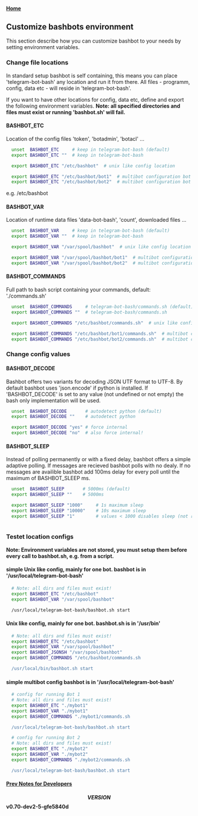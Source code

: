 #### [Home](../README.md)
## Customize bashbots environment
This section describe how you can customize bashbot to your needs by setting environment variables. 


### Change file locations
In standard setup bashbot is self containing, this means you can place 'telegram-bot-bash'  any location
and run it from there. All files - programm, config, data etc - will reside in 'telegram-bot-bash'.

If you want to have other locations for config, data etc,  define and export the following environment variables.
**Note: all specified directories and files must exist or running 'bashbot.sh' will fail.**

#### BASHBOT_ETC
Location of the config files 'token', 'botadmin', 'botacl' ...
```bash
  unset  BASHBOT_ETC     # keep in telegram-bot-bash (default)
  export BASHBOT_ETC ""  # keep in telegram-bot-bash

  export BASHBOT_ETC "/etc/bashbot"  # unix like config location

  export BASHBOT_ETC "/etc/bashbot/bot1"  # multibot configuration bot 1
  export BASHBOT_ETC "/etc/bashbot/bot2"  # multibot configuration bot 2
```

 e.g. /etc/bashbot

#### BASHBOT_VAR
Location of runtime data files 'data-bot-bash', 'count', downloaded files ...
```bash
  unset  BASHBOT_VAR     # keep in telegram-bot-bash (default)
  export BASHBOT_VAR ""  # keep in telegram-bot-bash

  export BASHBOT_VAR "/var/spool/bashbot"  # unix like config location

  export BASHBOT_VAR "/var/spool/bashbot/bot1"  # multibot configuration bot 1
  export BASHBOT_VAR "/var/spool/bashbot/bot2"  # multibot configuration bot 2
```

#### BASHBOT_COMMANDS
Full path to bash script containing your commands, default: './commands.sh'
```bash
  unset  BASHBOT_COMMANDS     # telegram-bot-bash/commands.sh (default)
  export BASHBOT_COMMANDS ""  # telegram-bot-bash/commands.sh

  export BASHBOT_COMMANDS "/etc/bashbot/commands.sh"  # unix like config location

  export BASHBOT_COMMANDS "/etc/bashbot/bot1/commands.sh"  # multibot configuration bot 1
  export BASHBOT_COMMANDS "/etc/bashbot/bot2/commands.sh"  # multibot configuration bot 2
```

### Change config values

#### BASHBOT_DECODE
Bashbot offers two variants for decoding JSON UTF format to UTF-8. By default bashbot uses 'json.encode' if python is installed.
If 'BASHBOT_DECODE' is set to any value (not undefined or not empty) the bash only implementation will be used.  
```bash
  unset  BASHBOT_DECODE       # autodetect python (default)
  export BASHBOT_DECODE ""    # autodetect python

  export BASHBOT_DECODE "yes" # force internal
  export BASHBOT_DECODE "no"  # also force internal!
```


#### BASHBOT_SLEEP
Instead of polling permanently or with a fixed delay, bashbot offers a simple adaptive polling.
If messages are recieved bashbot polls with no dealy. If no messages are availible bashbot add 100ms delay
for every poll until the maximum of BASHBOT_SLEEP ms.
```bash
  unset  BASHBOT_SLEEP       # 5000ms (default)
  export BASHBOT_SLEEP ""    # 5000ms 

  export BASHBOT_SLEEP "1000"     # 1s maximum sleep 
  export BASHBOT_SLEEP "10000"    # 10s maximum sleep
  export BASHBOT_SLEEP "1"        # values < 1000 disables sleep (not recommended) 
  
```

### Testet location configs
**Note: Environment variables are not stored, you must setup them before every call to bashbot.sh, e.g. from a script.**

#### simple Unix like config, mainly for one bot. bashbot is in '/usr/local/telegram-bot-bash'
```bash
  # Note: all dirs and files must exist!
  export BASHBOT_ETC "/etc/bashbot"
  export BASHBOT_VAR "/var/spool/bashbot"

  /usr/local/telegram-bot-bash/bashbot.sh start
```

#### Unix like config, mainly for one bot. bashbot.sh is in '/usr/bin'
```bash
  # Note: all dirs and files must exist!
  export BASHBOT_ETC "/etc/bashbot"
  export BASHBOT_VAR "/var/spool/bashbot"
  export BASHBOT_JSONSH "/var/spool/bashbot"
  export BASHBOT_COMMANDS "/etc/bashbot/commands.sh

  /usr/local/bin/bashbot.sh start
```

#### simple multibot config bashbot is in '/usr/local/telegram-bot-bash'
```bash
  # config for running Bot 1
  # Note: all dirs and files must exist!
  export BASHBOT_ETC "./mybot1"
  export BASHBOT_VAR "./mybot1"
  export BASHBOT_COMMANDS "./mybot1/commands.sh

  /usr/local/telegram-bot-bash/bashbot.sh start
```

```bash
  # config for running Bot 2
  # Note: all dirs and files must exist!
  export BASHBOT_ETC "./mybot2"
  export BASHBOT_VAR "./mybot2"
  export BASHBOT_COMMANDS "./mybot2/commands.sh

  /usr/local/telegram-bot-bash/bashbot.sh start
```

#### [Prev Notes for Developers](7_develop.md)

#### $$VERSION$$ v0.70-dev2-5-gfe5840d

